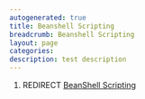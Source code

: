 ```yaml
---
autogenerated: true
title: Beanshell Scripting
breadcrumb: Beanshell Scripting
layout: page
categories: 
description: test description
---
```


1.  REDIRECT [BeanShell Scripting](BeanShell_Scripting "wikilink")
